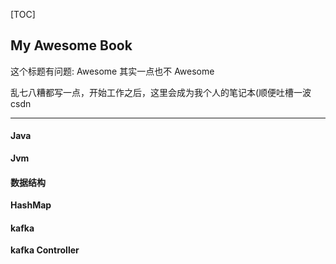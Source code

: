 [TOC]

## My Awesome Book

这个标题有问题: Awesome 其实一点也不 Awesome

乱七八糟都写一点，开始工作之后，这里会成为我个人的笔记本(顺便吐槽一波csdn

---

#### Java

 **Jvm**


#### 数据结构

 **HashMap**

#### kafka

 **kafka Controller**


